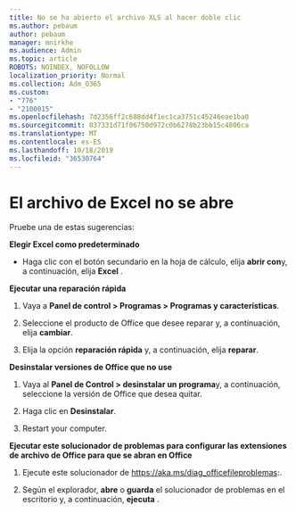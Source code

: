 ```yaml
---
title: No se ha abierto el archivo XLS al hacer doble clic
ms.author: pebaum
author: pebaum
manager: mnirkhe
ms.audience: Admin
ms.topic: article
ROBOTS: NOINDEX, NOFOLLOW
localization_priority: Normal
ms.collection: Adm_O365
ms.custom:
- "776"
- "2100015"
ms.openlocfilehash: 7d2356ff2c688dd4f1ec1ca3751c45246eae1ba0
ms.sourcegitcommit: 037331d71f06750d972c0b6278b23bb15c4806ca
ms.translationtype: MT
ms.contentlocale: es-ES
ms.lasthandoff: 10/18/2019
ms.locfileid: "36530764"
---
```

# <a name="excel-file-doesnt-open"></a>El archivo de Excel no se abre

Pruebe una de estas sugerencias:

**Elegir Excel como predeterminado**

* Haga clic con el botón secundario en la hoja de cálculo, elija **abrir con**y, a continuación, elija **Excel** .

**Ejecutar una reparación rápida**

1. Vaya a **Panel de control > Programas > Programas y características**.

2. Seleccione el producto de Office que desee reparar y, a continuación, elija **cambiar**.

3. Elija la opción **reparación rápida** y, a continuación, elija **reparar**.

**Desinstalar versiones de Office que no use**

1. Vaya al **Panel de Control > desinstalar un programa**y, a continuación, seleccione la versión de Office que desea quitar.

2. Haga clic en **Desinstalar**.

3. Restart your computer.

**Ejecutar este solucionador de problemas para configurar las extensiones de archivo de Office para que se abran en Office**

1. Ejecute este solucionador de https://aka.ms/diag_officefileproblemas:.

2. Según el explorador, **abre** o **guarda** el solucionador de problemas en el escritorio y, a continuación, **ejecuta** .
